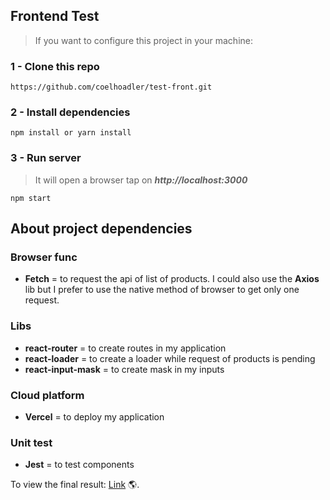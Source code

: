 ## Frontend Test

> If you want to configure this project in your machine:

### 1 - Clone this repo
```
https://github.com/coelhoadler/test-front.git
```

### 2 - Install dependencies
```
npm install or yarn install
```

### 3 - Run server
> It will open a browser tap on ***http://localhost:3000***
```
npm start
```

## About project dependencies

### Browser func
 - **Fetch** = to request the api of list of products. I could also use the **Axios** lib but I prefer to use the native method of browser to get only one request.

### Libs
- **react-router** = to create routes in my application
- **react-loader** = to create a loader while request of products is pending
- **react-input-mask** = to create mask in my inputs

### Cloud platform
 - **Vercel** = to deploy my application

### Unit test
- **Jest** = to test components









To view the final result: [Link](https://boticario.vercel.app/cart) 🌎.